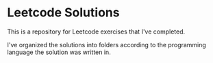Leetcode Solutions
===================
This is a repository for Leetcode exercises that I've completed.

I've organized the solutions into folders according to the programming language the solution was written in.